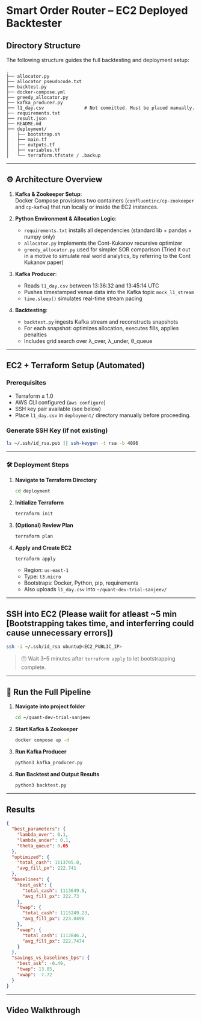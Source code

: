 
# Smart Order Router – EC2 Deployed Backtester

## Directory Structure

The following structure guides the full backtesting and deployment setup:

```
.
├── allocator.py
├── allocator_pseudocode.txt
├── backtest.py
├── docker-compose.yml
├── greedy_allocator.py
├── kafka_producer.py
├── l1_day.csv               # Not committed. Must be placed manually.
├── requirements.txt
├── result.json
├── README.md
├── deployment/
│   ├── bootstrap.sh
│   ├── main.tf
│   ├── outputs.tf
│   ├── variables.tf
│   └── terraform.tfstate / .backup
```
---

## ⚙️ Architecture Overview

1. **Kafka & Zookeeper Setup**:  
   Docker Compose provisions two containers (`confluentinc/cp-zookeeper` and `cp-kafka`) that run locally or inside the EC2 instances.

2. **Python Environment & Allocation Logic**:
   - `requirements.txt` installs all dependencies (standard lib + pandas + numpy only)
   - `allocator.py` implements the Cont-Kukanov recursive optimizer
   - `greedy_allocator.py` used for simpler SOR comparison (Tried it out in a motive to simulate real world analytics, by referring to the Cont Kukanov paper)

3. **Kafka Producer**:
   - Reads `l1_day.csv` between 13:36:32 and 13:45:14 UTC
   - Pushes timestamped venue data into the Kafka topic `mock_l1_stream`
   - `time.sleep()` simulates real-time stream pacing

4. **Backtesting**:
   - `backtest.py` ingests Kafka stream and reconstructs snapshots
   - For each snapshot: optimizes allocation, executes fills, applies penalties
   - Includes grid search over λ_over, λ_under, θ_queue

---

## EC2 + Terraform Setup (Automated)

### Prerequisites

- Terraform ≥ 1.0
- AWS CLI configured (`aws configure`)
- SSH key pair available (see below)
- Place `l1_day.csv` in `deployment/` directory manually before proceeding.

### Generate SSH Key (if not existing)

```bash
ls ~/.ssh/id_rsa.pub || ssh-keygen -t rsa -b 4096
```

---

### 🛠️ Deployment Steps

1. **Navigate to Terraform Directory**
   ```bash
   cd deployment
   ```

2. **Initialize Terraform**
   ```bash
   terraform init
   ```

3. **(Optional) Review Plan**
   ```bash
   terraform plan
   ```

4. **Apply and Create EC2**
   ```bash
   terraform apply
   ```

   - Region: `us-east-1`
   - Type: `t3.micro`
   - Bootstraps: Docker, Python, pip, requirements
   - Also uploads `l1_day.csv` into `~/quant-dev-trial-sanjeev/`

---

## SSH into EC2 (Please waiit for atleast ~5 min [Bootstrapping takes time, and interferring could cause unnecessary errors])

```bash
ssh -i ~/.ssh/id_rsa ubuntu@<EC2_PUBLIC_IP>
```

> 🕐 Wait 3–5 minutes after `terraform apply` to let bootstrapping complete.

---

## 🧪 Run the Full Pipeline

1. **Navigate into project folder**  
   ```bash
   cd ~/quant-dev-trial-sanjeev
   ```

2. **Start Kafka & Zookeeper**
   ```bash
   docker compose up -d
   ```

3. **Run Kafka Producer**
   ```bash
   python3 kafka_producer.py
   ```

4. **Run Backtest and Output Results**
   ```bash
   python3 backtest.py
   ```
---

## Results

```json
{
  "best_parameters": {
    "lambda_over": 0.1,
    "lambda_under": 0.1,
    "theta_queue": 0.05
  },
  "optimized": {
    "total_cash": 1113705.0,
    "avg_fill_px": 222.741
  },
  "baselines": {
    "best_ask": {
      "total_cash": 1113649.9,
      "avg_fill_px": 222.73
    },
    "twap": {
      "total_cash": 1115249.23,
      "avg_fill_px": 223.0498
    },
    "vwap": {
      "total_cash": 1112846.2,
      "avg_fill_px": 222.7474
    }
  },
  "savings_vs_baselines_bps": {
    "best_ask": -0.49,
    "twap": 13.85,
    "vwap": -7.72
  }
}
```

---

## Video Walkthrough

> 

